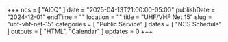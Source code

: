 +++
ncs = [ "AI0Q" ]
date = "2025-04-13T21:00:00-05:00"
publishDate = "2024-12-01"
endTime = ""
location = ""
title = "UHF/VHF Net 15"
slug = "uhf-vhf-net-15"
categories = [ "Public Service" ]
dates = [ "NCS Schedule" ]
outputs = [ "HTML", "Calendar" ]
updates = 0
+++
